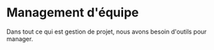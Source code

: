 # Management d'équipe

Dans tout ce qui est gestion de projet, nous avons besoin d'outils pour manager.
